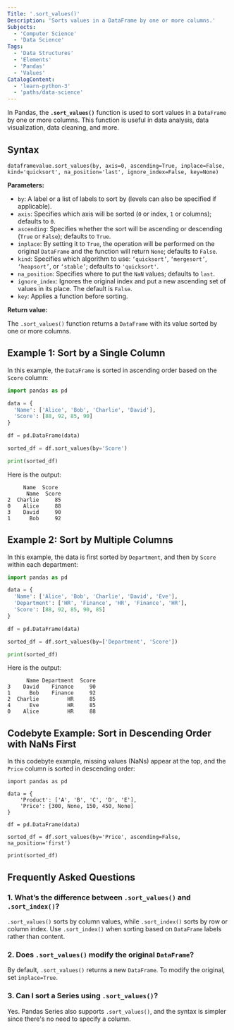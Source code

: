 ```yaml
---
Title: '.sort_values()'
Description: 'Sorts values in a DataFrame by one or more columns.'
Subjects:
  - 'Computer Science'
  - 'Data Science'
Tags:
  - 'Data Structures'
  - 'Elements'
  - 'Pandas'
  - 'Values'
CatalogContent:
  - 'learn-python-3'
  - 'paths/data-science'
---
```


In Pandas, the **`.sort_values()`** function is used to sort values in a `DataFrame` by one or more columns. This function is useful in data analysis, data visualization, data cleaning, and more.

## Syntax

```pseudo
dataframevalue.sort_values(by, axis=0, ascending=True, inplace=False, kind='quicksort', na_position='last', ignore_index=False, key=None)
```

**Parameters:**

- `by`: A label or a list of labels to sort by (levels can also be specified if applicable).
- `axis`: Specifies which axis will be sorted (`0` or index, `1` or columns); defaults to `0`.
- `ascending`: Specifies whether the sort will be ascending or descending (`True` or `False`); defaults to `True`.
- `inplace`: By setting it to `True`, the operation will be performed on the original `DataFrame` and the function will return `None`; defaults to `False`.
- `kind`: Specifies which algorithm to use: `‘quicksort’`, `‘mergesort’`, `‘heapsort’`, or `‘stable’`; defaults to `'quicksort'`.
- `na_position`: Specifies where to put the `NaN` values; defaults to `last`.
- `ignore_index`: Ignores the original index and put a new ascending set of values in its place. The default is `False`.
- `key`: Applies a function before sorting.

**Return value:**

The `.sort_values()` function returns a `DataFrame` with its value sorted by one or more columns.

## Example 1: Sort by a Single Column

In this example, the `DataFrame` is sorted in ascending order based on the `Score` column:

```py
import pandas as pd

data = {
  'Name': ['Alice', 'Bob', 'Charlie', 'David'],
  'Score': [88, 92, 85, 90]
}

df = pd.DataFrame(data)

sorted_df = df.sort_values(by='Score')

print(sorted_df)
```

Here is the output:

```
     Name  Score
      Name  Score
2  Charlie     85
0    Alice     88
3    David     90
1      Bob     92
```

## Example 2: Sort by Multiple Columns

In this example, the data is first sorted by `Department`, and then by `Score` within each department:

```py
import pandas as pd

data = {
  'Name': ['Alice', 'Bob', 'Charlie', 'David', 'Eve'],
  'Department': ['HR', 'Finance', 'HR', 'Finance', 'HR'],
  'Score': [88, 92, 85, 90, 85]
}

df = pd.DataFrame(data)

sorted_df = df.sort_values(by=['Department', 'Score'])

print(sorted_df)
```

Here is the output:

```
      Name Department  Score
3    David    Finance     90
1      Bob    Finance     92
2  Charlie         HR     85
4      Eve         HR     85
0    Alice         HR     88
```

## Codebyte Example: Sort in Descending Order with NaNs First

In this codebyte example, missing values (NaNs) appear at the top, and the `Price` column is sorted in descending order:

```codebyte/python
import pandas as pd

data = {
    'Product': ['A', 'B', 'C', 'D', 'E'],
    'Price': [300, None, 150, 450, None]
}

df = pd.DataFrame(data)

sorted_df = df.sort_values(by='Price', ascending=False, na_position='first')

print(sorted_df)
```

## Frequently Asked Questions

### 1. What’s the difference between `.sort_values()` and `.sort_index()`?

`.sort_values()` sorts by column values, while `.sort_index()` sorts by row or column index. Use `.sort_index()` when sorting based on `DataFrame` labels rather than content.

### 2. Does `.sort_values()` modify the original `DataFrame`?

By default, `.sort_values()` returns a new `DataFrame`. To modify the original, set `inplace=True`.

### 3. Can I sort a Series using `.sort_values()`?

Yes. Pandas Series also supports `.sort_values()`, and the syntax is simpler since there's no need to specify a column.
